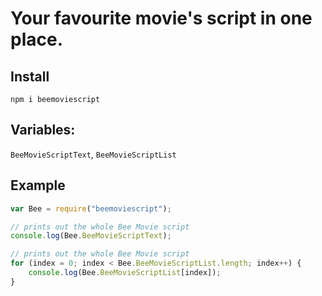 # Your favourite movie's script in one place.

## Install
`npm i beemoviescript`

## Variables:
`BeeMovieScriptText`, `BeeMovieScriptList`

## Example
``` js
var Bee = require("beemoviescript");

// prints out the whole Bee Movie script
console.log(Bee.BeeMovieScriptText);

// prints out the whole Bee Movie script
for (index = 0; index < Bee.BeeMovieScriptList.length; index++) {
    console.log(Bee.BeeMovieScriptList[index]);
}
```
